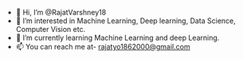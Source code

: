 - 👋 Hi, I’m @RajatVarshney18
- 👀 I’m interested in Machine Learning, Deep learning, Data Science, Computer Vision etc.
- 🌱 I’m currently learning Machine Learning and deep Learning.
- 📫 You can reach me at- rajatyo1862000@gmail.com

<!---
RajatVarshney18/RajatVarshney18 is a ✨ special ✨ repository because its `README.md` (this file) appears on your GitHub profile.
You can click the Preview link to take a look at your changes.
--->
